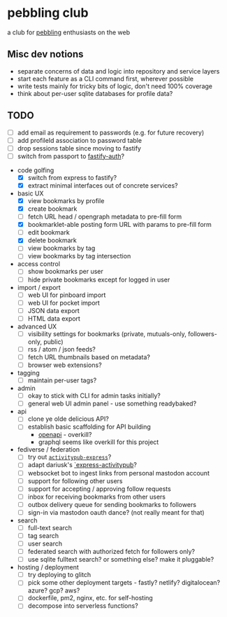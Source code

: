 # pebbling club

a club for [pebbling][] enthusiasts on the web

[pebbling]: https://en.wikipedia.org/wiki/Pebbling

## Misc dev notions

- separate concerns of data and logic into repository and service layers
- start each feature as a CLI command first, wherever possible
- write tests mainly for tricky bits of logic, don't need 100% coverage
- think about per-user sqlite databases for profile data?

## TODO

- [ ] add email as requirement to passwords (e.g. for future recovery)
- [ ] add profileId association to password table
- [ ] drop sessions table since moving to fastify
- [ ] switch from passport to [fastify-auth](https://github.com/fastify/fastify-auth)?

- code golfing
  - [x] switch from express to fastify?
  - [x] extract minimal interfaces out of concrete services?

- basic UX
  - [x] view bookmarks by profile
  - [x] create bookmark
  - [ ] fetch URL head / opengraph metadata to pre-fill form
  - [x] bookmarklet-able posting form URL with params to pre-fill form
  - [ ] edit bookmark
  - [x] delete bookmark
  - [ ] view bookmarks by tag
  - [ ] view bookmarks by tag intersection

- access control
  - [ ] show bookmarks per user
  - [ ] hide private bookmarks except for logged in user

- import / export
  - [ ] web UI for pinboard import
  - [ ] web UI for pocket import
  - [ ] JSON data export
  - [ ] HTML data export

- advanced UX
  - [ ] visibility settings for bookmarks (private, mutuals-only, followers-only, public)
  - [ ] rss / atom / json feeds?
  - [ ] fetch URL thumbnails based on metadata?
  - [ ] browser web extensions?

- tagging
  - [ ] maintain per-user tags?

- admin
  - [ ] okay to stick with CLI for admin tasks initially?
  - [ ] general web UI admin panel - use something readybaked?

- api
  - [ ] clone ye olde delicious API?
  - [ ] establish basic scaffolding for API building
    - [openapi](https://openapi-ts.dev/introduction) - overkill?
    - graphql seems like overkill for this project

- fediverse / federation
  - [ ] try out [`activitypub-express`](https://github.com/immers-space/activitypub-express)?
  - [ ] adapt dariusk's [`express-activitypub](https://github.com/dariusk/express-activitypub)?
  - [ ] websocket bot to ingest links from personal mastodon account
  - [ ] support for following other users
  - [ ] support for accepting / approving follow requests
  - [ ] inbox for receiving bookmarks from other users
  - [ ] outbox delivery queue for sending bookmarks to followers
  - [ ] sign-in via mastodon oauth dance? (not really meant for that)

- search
  - [ ] full-text search
  - [ ] tag search
  - [ ] user search
  - [ ] federated search with authorized fetch for followers only?
  - [ ] use sqlite fulltext search? or something else? make it pluggable?

- hosting / deployment
  - [ ] try deploying to glitch
  - [ ] pick some other deployment targets - fastly? netlify? digitalocean? azure? gcp? aws?
  - [ ] dockerfile, pm2, nginx, etc. for self-hosting
  - [ ] decompose into serverless functions?

